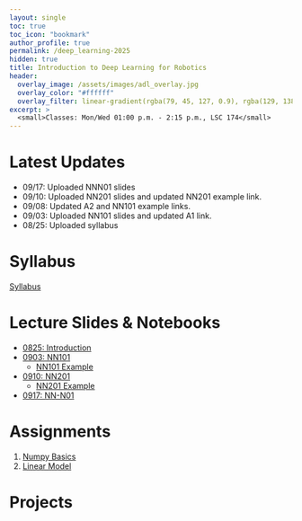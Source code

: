 ```yaml
---
layout: single
toc: true
toc_icon: "bookmark"
author_profile: true
permalink: /deep_learning-2025
hidden: true
title: Introduction to Deep Learning for Robotics
header:
  overlay_image: /assets/images/adl_overlay.jpg
  overlay_color: "#ffffff"
  overlay_filter: linear-gradient(rgba(79, 45, 127, 0.9), rgba(129, 138, 143, 0.5))
excerpt: >
  <small>Classes: Mon/Wed 01:00 p.m. - 2:15 p.m., LSC 174</small>
---
```

# Latest Updates

- 09/17: Uploaded NNN01 slides
- 09/10: Uploaded NN201 slides and updated NN201 example link.
- 09/08: Updated A2 and NN101 example links.
- 09/03: Uploaded NN101 slides and updated A1 link.
- 08/25: Uploaded syllabus

# Syllabus

[Syllabus](/_docs/deep_learning-2025/syllabus.pdf)

# Lecture Slides & Notebooks

- [0825: Introduction](/_docs/deep_learning-2025/0825/intro.pdf)
- [0903: NN101](/_docs/deep_learning-2025/0903/nn101.pdf)
  - [NN101 Example](https://github.com/linzhangUCA/3321example-nn101)
- [0910: NN201](/_docs/deep_learning-2025/0910/nn201.pdf)
  - [NN201 Example](https://github.com/linzhangUCA/3321example-nn201)
- [0917: NN-N01](/_docs/deep_learning-2025/0917/nnN01.pdf)

# Assignments

1. [Numpy Basics](https://classroom.github.com/a/_hl21Rk9)
2. [Linear Model](https://classroom.github.com/a/t6k6Leps)

# Projects
